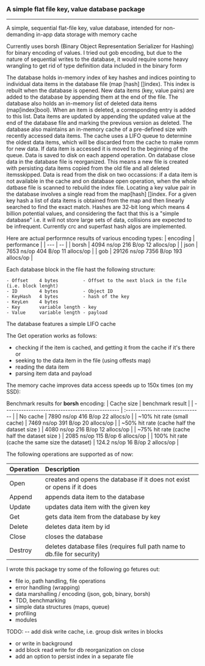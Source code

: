 ### A simple flat file key, value database package

---

A simple, sequential flat-file key, value database,
intended for non-demanding in-app data storage
with memory cache

Currently uses borsh (Binary Object Representation Serializer for Hashing) for binary encoding of values. I tried out gob encoding, but due to the nature of sequential writes to the database, it would require some heavy wrangling to get rid of type definition
data included in the binary form

The database holds in-memory index of key hashes and indices pointing to individual data items in the database file (map [hash] []index). This index is rebuilt when the database is opened. New data items (key, value pairs) are added to the database by appending them at the end of the file. The database also holds an in-memory list of deleted data items (map[index]bool). When an item is deleted, a corresponding entry is added to this list. Data items are updated by  appending the updated value at the end of the database file and marking the previous version as deleted. The database also maintains an in-memory cache of a pre-defined size with recently accessed data items. The cache uses a LIFO queue to determine the oldest data items, which will be discarded from the cache to make romm for new data. If data item is accessed it is moved to the beginning of the queue. Data is saved to disk on each append operation. On database close data in the database file is reorganized. This means a new file is created with persisting data items copied from the old file and all deleted itemsskipped. Data is read from the disk on two occassions: if a data item is not available in the cache and on database open operation, when the whole datbase file is scanned to rebuild the index file. Locating a key value pair in the database involves a single read from the map[hash] []index. For a given key hash a list of data items is obtained from the map and then linearly searched to find the exact match. Hashes are 32-bit long which means 4 billion potential values, and considering the fact that this is a "simple database" i.e. it will not store large sets of data, collisions are expected to be infrequent. Currently crc and superfast hash algos are implemented.


Here are actual performnce results of various encoding types:
| encoding | performance |
| --- | -- |
| borsh | 4094 ns/op 216 B/op 12 allocs/op |
| json | 7653 ns/op 404 B/op 11 allocs/op |
| gob | 29126 ns/op 7356 B/op 193 allocs/op |

Each database block in the file hast the following structure:

```
- Offset    4 bytes         - Offset to the next block in the file (i.e. block lenght)
- ID        4 bytes         - Object ID
- KeyHash   4 bytes         - hash of the key
- KeyLen    4 bytes
- Key       variable length - key
- Value     variable length - payload
```

The database features a simple LIFO cache

The Get operation works as follows:

- checking if the item is cached, and getting it from the cache if it's there
  or
- seeking to the data item in the file (using offests map)
- reading the data item
- parsing item data and payload

The memory cache improves data access speeds up to 150x times (on my SSD):

Benchmark results for **borsh** encoding:
| Cache size | benchmark result |
| ----------------------------------------------- | :------------------------------- |
| No cache | 7890 ns/op 416 B/op 22 allocs/o |
| ~10% hit rate (small cache) | 7469 ns/op 391 B/op 20 allocs/op |
| ~50% hit rate (cache half the dataset size ) | 4080 ns/op 216 B/op 12 allocs/op |
| ~75% hit rate (cache half the dataset size ) | 2085 ns/op 115 B/op 6 allocs/op |
| 100% hit rate (cache the same size the dataset) | 124.2 ns/op 16 B/op 2 allocs/op |

The following operations are supported as of now:

| Operation  | Description  |
| ---------- | :---------------------------------------------------------------- |
| Open       | creates and opens the database if it does not exist or opens if it does |
| Append     | appends data item to the database|
| Update     | updates data item with the given key |
| Get        | gets data item from the database by key |
| Delete     | deletes data item by id |
| Close      | closes the database|
| Destroy    | deletes  database files (requires full path name to db.file for security) |

I wrote this package try some of the following go fetures out:

- file io, path handling, file operations
- error handling (wrapping)
- data marshalling / encoding (json, gob, binary, borsh)
- TDD, benchmarking
- simple data structures (maps, queue)
- profiling 
- modules

TODO: 
-- add disk write cache, i.e. group disk writes in blocks
- or write in background
- add block read write for db reorganization on close
- add an option to persist index in a separate file